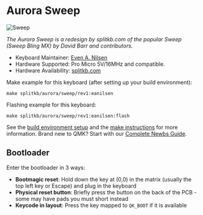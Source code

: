 # Aurora Sweep

![Sweep](https://raw.githubusercontent.com/splitkb/qmk_firmware/assets/aurora/sweep/sweep.jpg)

*The Aurora Sweep is a redesign by splitkb.com of the popular Sweep
(Sweep Bling MX) by David Barr and contributors.*

* Keyboard Maintainer: [Even A. Nilsen](https://github.com/eanilsen)
* Hardware Supported: Pro Micro 5V/16MHz and compatible.
* Hardware Availability: [splitkb.com](https://splitkb.com)

Make example for this keyboard (after setting up your build environment):

    make splitkb/aurora/sweep/rev1:eanilsen

Flashing example for this keyboard:

    make splitkb/aurora/sweep/rev1:eanilsen:flash

See the [build environment setup](https://docs.qmk.fm/#/getting_started_build_tools) and the [make instructions](https://docs.qmk.fm/#/getting_started_make_guide) for more information. Brand new to QMK? Start with our [Complete Newbs Guide](https://docs.qmk.fm/#/newbs).

## Bootloader

Enter the bootloader in 3 ways:

* **Bootmagic reset**: Hold down the key at (0,0) in the matrix (usually the top left key or Escape) and plug in the keyboard
* **Physical reset button**: Briefly press the button on the back of the PCB - some may have pads you must short instead
* **Keycode in layout**: Press the key mapped to `QK_BOOT` if it is available
